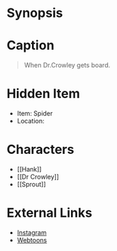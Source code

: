 # Synopsis


# Caption
> When Dr.Crowley gets board.

# Hidden Item
* Item: Spider
* Location: <strike></strike>

# Characters
* [[Hank]]
* [[Dr Crowley]]
* [[Sprout]]

# External Links
* [Instagram](https://www.instagram.com/p/CAOEer7jGbP/)
* [Webtoons](https://www.webtoons.com/en/challenge/twistwood-tales/38-sick/viewer?title_no=344740&episode_no=42)